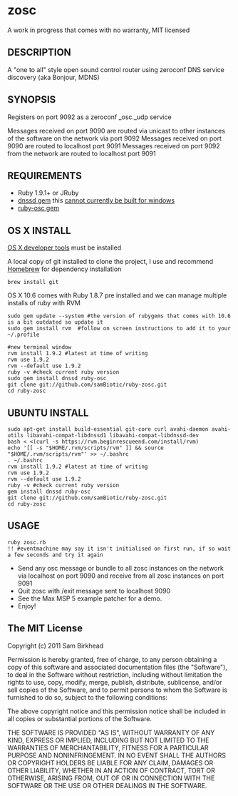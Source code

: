 zosc
========================
A work in progress that comes with no warranty, MIT licensed

DESCRIPTION
------------------------
A "one to all" style open sound control router using zeroconf DNS service discovery (aka Bonjour, MDNS)

SYNOPSIS
------------------------
Registers on port 9092 as a zeroconf _osc._udp service

Messages received on port 9090 are routed via unicast to other instances of the software on the network via port 9092
Messages received on port 9090 are routed to localhost port 9091
Messages received on port 9092 from the network are routed to localhost port 9091

REQUIREMENTS
------------------------
* Ruby 1.9.1+ or JRuby
* [dnssd gem](https://github.com/tenderlove/dnssd)  this [cannot currently be built for windows](https://github.com/tenderlove/dnssd/issues#issue/4)
* [ruby-osc gem](https://github.com/maca/ruby-osc)

OS X INSTALL 
------------------------
[OS X developer tools](http://developer.apple.com/xcode/) must be installed 

A local copy of git installed to clone the project, I use and recommend [Homebrew](http://github.com/mxcl/homebrew/) for dependency installation

    brew install git

OS X 10.6 comes with Ruby 1.8.7 pre installed and we can manage multiple installs of ruby with RVM

    sudo gem update --system #the version of rubygems that comes with 10.6 is a bit outdated so update it
    sudo gem install rvm  #follow on screen instructions to add it to your ~/.profile
    
    #new terminal window
    rvm install 1.9.2 #latest at time of writing
    rvm use 1.9.2
    rvm --default use 1.9.2
    ruby -v #check current ruby version
    sudo gem install dnssd ruby-osc
    git clone git://github.com/samBiotic/ruby-zosc.git
    cd ruby-zosc
    

UBUNTU INSTALL 
------------------------

    sudo apt-get install build-essential git-core curl avahi-daemon avahi-utils libavahi-compat-libdnssd1 libavahi-compat-libdnssd-dev
    bash < <(curl -s https://rvm.beginrescueend.com/install/rvm)
    echo '[[ -s "$HOME/.rvm/scripts/rvm" ]] && source "$HOME/.rvm/scripts/rvm"' >> ~/.bashrc 
    . ~/.bashrc
    rvm install 1.9.2 #latest at time of writing
    rvm use 1.9.2
    rvm --default use 1.9.2
    ruby -v #check current ruby version
    gem install dnssd ruby-osc
    git clone git://github.com/samBiotic/ruby-zosc.git
    cd ruby-zosc

USAGE
------------------------

    ruby zosc.rb 
    !! #eventmachine may say it isn't initialised on first run, if so wait a few seconds and try it again

* Send any osc message or bundle to all zosc instances on the network via localhost on port 9090 and receive from all zosc instances on port 9091
* Quit zosc with /exit message sent to localhost 9090
* See the Max MSP 5 example patcher for a demo.
* Enjoy!

The MIT License
------------------------
Copyright (c) 2011 Sam Birkhead

Permission is hereby granted, free of charge, to any person obtaining a copy
of this software and associated documentation files (the "Software"), to deal
in the Software without restriction, including without limitation the rights
to use, copy, modify, merge, publish, distribute, sublicense, and/or sell
copies of the Software, and to permit persons to whom the Software is
furnished to do so, subject to the following conditions:

The above copyright notice and this permission notice shall be included in
all copies or substantial portions of the Software.

THE SOFTWARE IS PROVIDED "AS IS", WITHOUT WARRANTY OF ANY KIND, EXPRESS OR
IMPLIED, INCLUDING BUT NOT LIMITED TO THE WARRANTIES OF MERCHANTABILITY,
FITNESS FOR A PARTICULAR PURPOSE AND NONINFRINGEMENT. IN NO EVENT SHALL THE
AUTHORS OR COPYRIGHT HOLDERS BE LIABLE FOR ANY CLAIM, DAMAGES OR OTHER
LIABILITY, WHETHER IN AN ACTION OF CONTRACT, TORT OR OTHERWISE, ARISING FROM,
OUT OF OR IN CONNECTION WITH THE SOFTWARE OR THE USE OR OTHER DEALINGS IN
THE SOFTWARE.
